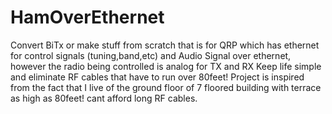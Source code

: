 # HamOverEthernet
Convert BiTx or make stuff from scratch that is for QRP which has ethernet for control signals (tuning,band,etc) and Audio Signal over ethernet, however the radio being controlled is analog for TX and RX
Keep life simple and eliminate RF cables that have to run over 80feet!
Project is inspired from the fact that I live of the ground floor of 7 floored building with terrace as high as 80feet!
cant afford long RF cables.
